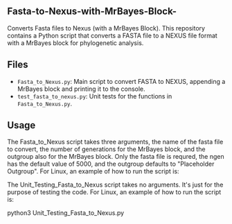 ## Fasta-to-Nexus-with-MrBayes-Block-
Converts Fasta files to Nexus (with a MrBayes Block).
This repository contains a Python script that converts a FASTA file to a NEXUS file format with a MrBayes block for phylogenetic analysis.

## Files
- `Fasta_to_Nexus.py`: Main script to convert FASTA to NEXUS, appending a MrBayes block and printing it to the console. 
- `test_fasta_to_nexus.py`: Unit tests for the functions in `Fasta_to_Nexus.py`.

## Usage
The Fasta_to_Nexus script takes three arguments, the name of the fasta file to convert, the number of generations for the MrBayes block, and the outgroup also for the MrBayes block. Only the fasta file is requred, the ngen has the default value of 5000, and the outgroup defaults to "Placeholder Outgroup". For Linux, an example of how to run the script is:

The Unit_Testing_Fasta_to_Nexus script takes no arguments. It's just for the purpose of testing the code. For Linux, an example of how to run the script is:

python3 Unit_Testing_Fasta_to_Nexus.py
